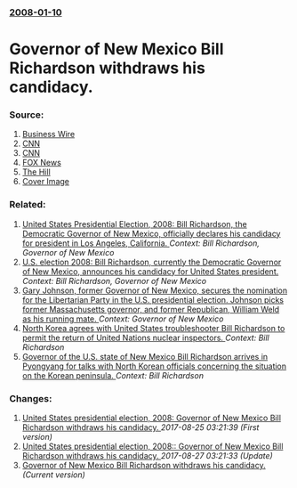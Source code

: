 ### [2008-01-10](/news/2008/01/10/index.md)

#  Governor of New Mexico Bill Richardson withdraws his candidacy. 




### Source:

1. [Business Wire](http://www.businesswire.com/portal/site/google/index.jsp?ndmViewId=news_view&newsId=20080110006236&newsLang=en)
2. [CNN](http://edition.cnn.com/2008/POLITICS/01/09/richardson.out/index.html)
3. [CNN](http://edition.cnn.com/2008/POLITICS/01/10/kerry.obama/index.html?iref=mpstoryview)
4. [FOX News](http://youdecide08.foxnews.com/2008/01/10/gop-candidates-debate-in-strategic-state-of-south-carolina/)
5. [The Hill](http://thehill.com/campaign-2008/kucinich-wants-new-hampshire-recount-2008-01-10.html)
5. [Cover Image](http://thehill.com/sites/default/files/thehill_logo_200.jpg)

### Related:

1. [ United States Presidential Election, 2008: Bill Richardson, the Democratic Governor of New Mexico, officially declares his candidacy for president in Los Angeles, California. ](/news/2007/05/21/united-states-presidential-election-2008-bill-richardson-the-democratic-governor-of-new-mexico-officially-declares-his-candidacy-for-pr.md) _Context: Bill Richardson, Governor of New Mexico_
2. [ U.S. election 2008: Bill Richardson, currently the Democratic Governor of New Mexico, announces his candidacy for United States president. ](/news/2007/01/21/u-s-election-2008-bill-richardson-currently-the-democratic-governor-of-new-mexico-announces-his-candidacy-for-united-states-president.md) _Context: Bill Richardson, Governor of New Mexico_
3. [Gary Johnson, former Governor of New Mexico, secures the nomination for the Libertarian Party in the U.S. presidential election. Johnson picks former Massachusetts governor, and former Republican, William Weld as his running mate. ](/news/2016/05/29/gary-johnson-former-governor-of-new-mexico-secures-the-nomination-for-the-libertarian-party-in-the-u-s-presidential-election-johnson-pic.md) _Context: Governor of New Mexico_
4. [North Korea agrees with United States troubleshooter Bill Richardson to permit the return of United Nations nuclear inspectors. ](/news/2010/12/20/north-korea-agrees-with-united-states-troubleshooter-bill-richardson-to-permit-the-return-of-united-nations-nuclear-inspectors.md) _Context: Bill Richardson_
5. [Governor of the U.S. state of New Mexico Bill Richardson arrives in Pyongyang for talks with North Korean officials concerning the situation on the Korean peninsula. ](/news/2010/12/16/governor-of-the-u-s-state-of-new-mexico-bill-richardson-arrives-in-pyongyang-for-talks-with-north-korean-officials-concerning-the-situation.md) _Context: Bill Richardson_

### Changes:

1. [ United States presidential election, 2008: Governor of New Mexico Bill Richardson withdraws his candidacy. ](/news/2008/01/10/united-states-presidential-election-2008-p-governor-of-new-mexico-bill-richardson-withdraws-his-candidacy.md) _2017-08-25 03:21:39 (First version)_
2. [ United States presidential election, 2008:: Governor of New Mexico Bill Richardson withdraws his candidacy. ](/news/2008/01/10/united-states-presidential-election-2008-governor-of-new-mexico-bill-richardson-withdraws-his-candidacy.md) _2017-08-27 03:21:33 (Update)_
2. [ Governor of New Mexico Bill Richardson withdraws his candidacy. ](/news/2008/01/10/governor-of-new-mexico-bill-richardson-withdraws-his-candidacy.md) _(Current version)_
